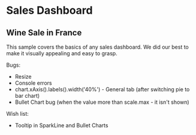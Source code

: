# Sales Dashboard
## Wine Sale in France

This sample covers the basics of any sales dashboard.
We did our best to make it visually appealing and easy to grasp.

Bugs:

* Resize
* Console errors
* chart.xAxis().labels().width('40%') - General tab (after switching pie to bar chart) 
* Bullet Chart bug (when the value more than scale.max - it isn't shown)

Wish list:

* Tooltip in SparkLine and Bullet Charts
